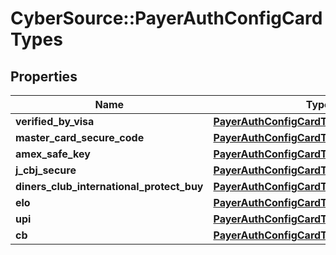 # CyberSource::PayerAuthConfigCardTypes

## Properties
Name | Type | Description | Notes
------------ | ------------- | ------------- | -------------
**verified_by_visa** | [**PayerAuthConfigCardTypesVerifiedByVisa**](PayerAuthConfigCardTypesVerifiedByVisa.md) |  | [optional] 
**master_card_secure_code** | [**PayerAuthConfigCardTypesVerifiedByVisa**](PayerAuthConfigCardTypesVerifiedByVisa.md) |  | [optional] 
**amex_safe_key** | [**PayerAuthConfigCardTypesVerifiedByVisa**](PayerAuthConfigCardTypesVerifiedByVisa.md) |  | [optional] 
**j_cbj_secure** | [**PayerAuthConfigCardTypesJCBJSecure**](PayerAuthConfigCardTypesJCBJSecure.md) |  | [optional] 
**diners_club_international_protect_buy** | [**PayerAuthConfigCardTypesVerifiedByVisa**](PayerAuthConfigCardTypesVerifiedByVisa.md) |  | [optional] 
**elo** | [**PayerAuthConfigCardTypesVerifiedByVisa**](PayerAuthConfigCardTypesVerifiedByVisa.md) |  | [optional] 
**upi** | [**PayerAuthConfigCardTypesVerifiedByVisa**](PayerAuthConfigCardTypesVerifiedByVisa.md) |  | [optional] 
**cb** | [**PayerAuthConfigCardTypesCB**](PayerAuthConfigCardTypesCB.md) |  | [optional] 


